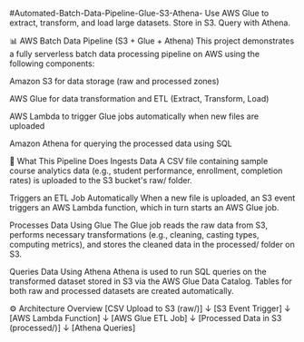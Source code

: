 #Automated-Batch-Data-Pipeline-Glue-S3-Athena-
Use AWS Glue to extract, transform, and load large datasets.  Store in S3.  Query with Athena.

📊 AWS Batch Data Pipeline (S3 + Glue + Athena)
This project demonstrates a fully serverless batch data processing pipeline on AWS using the following components:

Amazon S3 for data storage (raw and processed zones)

AWS Glue for data transformation and ETL (Extract, Transform, Load)

AWS Lambda to trigger Glue jobs automatically when new files are uploaded

Amazon Athena for querying the processed data using SQL

🔧 What This Pipeline Does
Ingests Data
A CSV file containing sample course analytics data (e.g., student performance, enrollment, completion rates) is uploaded to the S3 bucket's raw/ folder.

Triggers an ETL Job Automatically
When a new file is uploaded, an S3 event triggers an AWS Lambda function, which in turn starts an AWS Glue job.

Processes Data Using Glue
The Glue job reads the raw data from S3, performs necessary transformations (e.g., cleaning, casting types, computing metrics), and stores the cleaned data in the processed/ folder on S3.

Queries Data Using Athena
Athena is used to run SQL queries on the transformed dataset stored in S3 via the AWS Glue Data Catalog. Tables for both raw and processed datasets are created automatically.

⚙️ Architecture Overview
[CSV Upload to S3 (raw/)]
            ↓
      [S3 Event Trigger]
            ↓
     [AWS Lambda Function]
            ↓
       [AWS Glue ETL Job]
            ↓
 [Processed Data in S3 (processed/)]
            ↓
        [Athena Queries]
